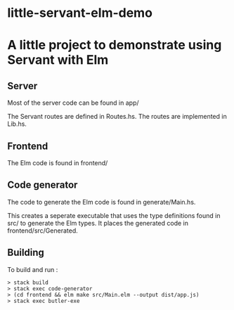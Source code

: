 # little-servant-elm-demo

A little project to demonstrate using Servant with Elm
=======

## Server

Most of the server code can be found in app/ 

The Servant routes are defined in Routes.hs. 
The routes are implemented in Lib.hs.

## Frontend

The Elm code is found in frontend/

## Code generator

The code to generate the Elm code is found in generate/Main.hs.

This creates a seperate executable that uses the type definitions found in src/ to generate the Elm types. It places the generated code in frontend/src/Generated.


## Building

To build and run :

```
> stack build
> stack exec code-generator
> (cd frontend && elm make src/Main.elm --output dist/app.js) 
> stack exec butler-exe
```
